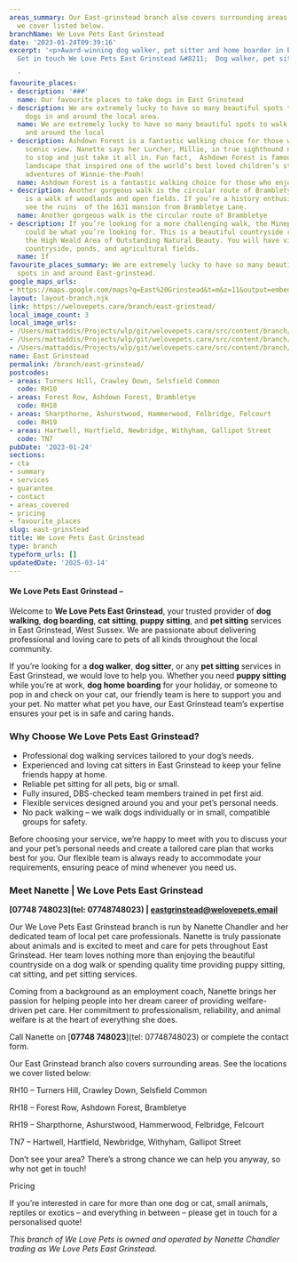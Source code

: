 ```yaml
---
areas_summary: Our East-grinstead branch also covers surrounding areas. See the locations
  we cover listed below.
branchName: We Love Pets East Grinstead
date: '2023-01-24T09:39:16'
excerpt: '<p>Award-winning dog walker, pet sitter and home boarder in East Grinstead
  Get in touch We Love Pets East Grinstead &#8211;  Dog walker, pet sitter and&hellip;</p>

  '
favourite_places:
- description: '###'
  name: Our favourite places to take dogs in East Grinstead
- description: We are extremely lucky to have so many beautiful spots to walk our
    dogs in and around the local area.
  name: We are extremely lucky to have so many beautiful spots to walk our dogs in
    and around the local
- description: Ashdown Forest is a fantastic walking choice for those who enjoy a
    scenic view. Nanette says her Lurcher, Millie, in true sighthound nature loves
    to stop and just take it all in. Fun fact,  Ashdown Forest is famous as the magical
    landscape that inspired one of the world’s best loved children’s stories, the
    adventures of Winnie-the-Pooh!
  name: Ashdown Forest is a fantastic walking choice for those who enjoy a scenic
- description: Another gorgeous walk is the circular route of Brambletye Ruins. This
    is a walk of woodlands and open fields. If you’re a history enthusiast you can
    see the ruins  of the 1631 mansion from Brambletye Lane.
  name: Another gorgeous walk is the circular route of Brambletye
- description: If you’re looking for a more challenging walk, the Minepit Woods Circular
    could be what you’re looking for. This is a beautiful countryside route through
    the High Weald Area of Outstanding Natural Beauty. You will have views of quaint
    countryside, ponds, and agricultural fields.
  name: If
favourite_places_summary: We are extremely lucky to have so many beautiful dog walking
  spots in and around East-grinstead.
google_maps_urls:
- https://maps.google.com/maps?q=East%20Grinstead&t=m&z=11&output=embed&iwloc=near
layout: layout-branch.njk
link: https://welovepets.care/branch/east-grinstead/
local_image_count: 3
local_image_urls:
- /Users/mattaddis/Projects/wlp/git/welovepets.care/src/content/branch/images/east-grinstead/Nanette-Chandler-We-Love-Pets-East-Grinstead-scaled.jpg
- /Users/mattaddis/Projects/wlp/git/welovepets.care/src/content/branch/images/east-grinstead/11-min-1024x683.jpg
- /Users/mattaddis/Projects/wlp/git/welovepets.care/src/content/branch/images/east-grinstead/Dog-Walker-East-Grinstead-We-Love-Pets-scaled.jpg
name: East Grinstead
permalink: /branch/east-grinstead/
postcodes:
- areas: Turners Hill, Crawley Down, Selsfield Common
  code: RH10
- areas: Forest Row, Ashdown Forest, Brambletye
  code: RH18
- areas: Sharpthorne, Ashurstwood, Hammerwood, Felbridge, Felcourt
  code: RH19
- areas: Hartwell, Hartfield, Newbridge, Withyham, Gallipot Street
  code: TN7
pubDate: '2023-01-24'
sections:
- cta
- summary
- services
- guarantee
- contact
- areas_covered
- pricing
- favourite_places
slug: east-grinstead
title: We Love Pets East Grinstead
type: branch
typeform_urls: []
updatedDate: '2025-03-14'
---
```


#### **We Love Pets East Grinstead –**

Welcome to **We Love Pets East Grinstead**, your trusted provider of **dog walking**, **dog boarding**, **cat sitting**, **puppy sitting**, and **pet sitting** services in East Grinstead, West Sussex. We are passionate about delivering professional and loving care to pets of all kinds throughout the local community.

If you’re looking for a **dog walker**, **dog sitter**, or any **pet sitting** services in East Grinstead, we would love to help you. Whether you need **puppy sitting** while you’re at work, **dog home boarding** for your holiday, or someone to pop in and check on your cat, our friendly team is here to support you and your pet. No matter what pet you have, our East Grinstead team’s expertise ensures your pet is in safe and caring hands.

### **Why Choose We Love Pets East Grinstead?**

* Professional dog walking services tailored to your dog’s needs.
* Experienced and loving cat sitters in East Grinstead to keep your feline friends happy at home.
* Reliable pet sitting for all pets, big or small.
* Fully insured, DBS-checked team members trained in pet first aid.
* Flexible services designed around you and your pet’s personal needs.
* No pack walking – we walk dogs individually or in small, compatible groups for safety.

Before choosing your service, we’re happy to meet with you to discuss your and your pet’s personal needs and create a tailored care plan that works best for you. Our flexible team is always ready to accommodate your requirements, ensuring peace of mind whenever you need us.

### **Meet Nanette | We Love Pets East Grinstead**

**[07748 748023](tel: 07748748023) | [eastgrinstead@welovepets.email](mailto:eastgrinstead@welovepets.email)**

Our We Love Pets East Grinstead branch is run by Nanette Chandler and her dedicated team of local pet care professionals. Nanette is truly passionate about animals and is excited to meet and care for pets throughout East Grinstead. Her team loves nothing more than enjoying the beautiful countryside on a dog walk or spending quality time providing puppy sitting, cat sitting, and pet sitting services.

Coming from a background as an employment coach, Nanette brings her passion for helping people into her dream career of providing welfare-driven pet care. Her commitment to professionalism, reliability, and animal welfare is at the heart of everything she does.

Call Nanette on [**07748 748023**](tel: 07748748023) or complete the contact form.

Our East Grinstead branch also covers surrounding areas. See the locations we cover listed below:

RH10 – Turners Hill, Crawley Down, Selsfield Common

RH18 – Forest Row, Ashdown Forest, Brambletye

RH19 – Sharpthorne, Ashurstwood, Hammerwood, Felbridge, Felcourt

TN7 – Hartwell, Hartfield, Newbridge, Withyham, Gallipot Street

Don’t see your area? There’s a strong chance we can help you anyway, so why not get in touch!

Pricing

If you’re interested in care for more than one dog or cat, small animals, reptiles or exotics – and everything in between – please get in touch for a personalised quote!

*This branch of We Love Pets is owned and operated by Nanette Chandler trading as We Love Pets East Grinstead.*

